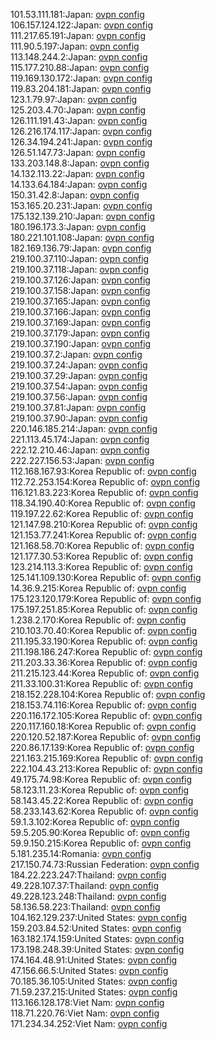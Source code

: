 101.53.111.181:Japan: [ovpn config](vpn/101_53_111_181.ovpn)  
106.157.124.122:Japan: [ovpn config](vpn/106_157_124_122.ovpn)  
111.217.65.191:Japan: [ovpn config](vpn/111_217_65_191.ovpn)  
111.90.5.197:Japan: [ovpn config](vpn/111_90_5_197.ovpn)  
113.148.244.2:Japan: [ovpn config](vpn/113_148_244_2.ovpn)  
115.177.210.88:Japan: [ovpn config](vpn/115_177_210_88.ovpn)  
119.169.130.172:Japan: [ovpn config](vpn/119_169_130_172.ovpn)  
119.83.204.181:Japan: [ovpn config](vpn/119_83_204_181.ovpn)  
123.1.79.97:Japan: [ovpn config](vpn/123_1_79_97.ovpn)  
125.203.4.70:Japan: [ovpn config](vpn/125_203_4_70.ovpn)  
126.111.191.43:Japan: [ovpn config](vpn/126_111_191_43.ovpn)  
126.216.174.117:Japan: [ovpn config](vpn/126_216_174_117.ovpn)  
126.34.194.241:Japan: [ovpn config](vpn/126_34_194_241.ovpn)  
126.51.147.73:Japan: [ovpn config](vpn/126_51_147_73.ovpn)  
133.203.148.8:Japan: [ovpn config](vpn/133_203_148_8.ovpn)  
14.132.113.22:Japan: [ovpn config](vpn/14_132_113_22.ovpn)  
14.133.64.184:Japan: [ovpn config](vpn/14_133_64_184.ovpn)  
150.31.42.8:Japan: [ovpn config](vpn/150_31_42_8.ovpn)  
153.165.20.231:Japan: [ovpn config](vpn/153_165_20_231.ovpn)  
175.132.139.210:Japan: [ovpn config](vpn/175_132_139_210.ovpn)  
180.196.173.3:Japan: [ovpn config](vpn/180_196_173_3.ovpn)  
180.221.101.108:Japan: [ovpn config](vpn/180_221_101_108.ovpn)  
182.169.136.79:Japan: [ovpn config](vpn/182_169_136_79.ovpn)  
219.100.37.110:Japan: [ovpn config](vpn/219_100_37_110.ovpn)  
219.100.37.118:Japan: [ovpn config](vpn/219_100_37_118.ovpn)  
219.100.37.126:Japan: [ovpn config](vpn/219_100_37_126.ovpn)  
219.100.37.158:Japan: [ovpn config](vpn/219_100_37_158.ovpn)  
219.100.37.165:Japan: [ovpn config](vpn/219_100_37_165.ovpn)  
219.100.37.166:Japan: [ovpn config](vpn/219_100_37_166.ovpn)  
219.100.37.169:Japan: [ovpn config](vpn/219_100_37_169.ovpn)  
219.100.37.179:Japan: [ovpn config](vpn/219_100_37_179.ovpn)  
219.100.37.190:Japan: [ovpn config](vpn/219_100_37_190.ovpn)  
219.100.37.2:Japan: [ovpn config](vpn/219_100_37_2.ovpn)  
219.100.37.24:Japan: [ovpn config](vpn/219_100_37_24.ovpn)  
219.100.37.29:Japan: [ovpn config](vpn/219_100_37_29.ovpn)  
219.100.37.54:Japan: [ovpn config](vpn/219_100_37_54.ovpn)  
219.100.37.56:Japan: [ovpn config](vpn/219_100_37_56.ovpn)  
219.100.37.81:Japan: [ovpn config](vpn/219_100_37_81.ovpn)  
219.100.37.90:Japan: [ovpn config](vpn/219_100_37_90.ovpn)  
220.146.185.214:Japan: [ovpn config](vpn/220_146_185_214.ovpn)  
221.113.45.174:Japan: [ovpn config](vpn/221_113_45_174.ovpn)  
222.12.210.46:Japan: [ovpn config](vpn/222_12_210_46.ovpn)  
222.227.156.53:Japan: [ovpn config](vpn/222_227_156_53.ovpn)  
112.168.167.93:Korea Republic of: [ovpn config](vpn/112_168_167_93.ovpn)  
112.72.253.154:Korea Republic of: [ovpn config](vpn/112_72_253_154.ovpn)  
116.121.83.223:Korea Republic of: [ovpn config](vpn/116_121_83_223.ovpn)  
118.34.190.40:Korea Republic of: [ovpn config](vpn/118_34_190_40.ovpn)  
119.197.22.62:Korea Republic of: [ovpn config](vpn/119_197_22_62.ovpn)  
121.147.98.210:Korea Republic of: [ovpn config](vpn/121_147_98_210.ovpn)  
121.153.77.241:Korea Republic of: [ovpn config](vpn/121_153_77_241.ovpn)  
121.168.58.70:Korea Republic of: [ovpn config](vpn/121_168_58_70.ovpn)  
121.177.30.53:Korea Republic of: [ovpn config](vpn/121_177_30_53.ovpn)  
123.214.113.3:Korea Republic of: [ovpn config](vpn/123_214_113_3.ovpn)  
125.141.109.130:Korea Republic of: [ovpn config](vpn/125_141_109_130.ovpn)  
14.36.9.215:Korea Republic of: [ovpn config](vpn/14_36_9_215.ovpn)  
175.123.120.179:Korea Republic of: [ovpn config](vpn/175_123_120_179.ovpn)  
175.197.251.85:Korea Republic of: [ovpn config](vpn/175_197_251_85.ovpn)  
1.238.2.170:Korea Republic of: [ovpn config](vpn/1_238_2_170.ovpn)  
210.103.70.40:Korea Republic of: [ovpn config](vpn/210_103_70_40.ovpn)  
211.195.33.190:Korea Republic of: [ovpn config](vpn/211_195_33_190.ovpn)  
211.198.186.247:Korea Republic of: [ovpn config](vpn/211_198_186_247.ovpn)  
211.203.33.36:Korea Republic of: [ovpn config](vpn/211_203_33_36.ovpn)  
211.215.123.44:Korea Republic of: [ovpn config](vpn/211_215_123_44.ovpn)  
211.33.100.31:Korea Republic of: [ovpn config](vpn/211_33_100_31.ovpn)  
218.152.228.104:Korea Republic of: [ovpn config](vpn/218_152_228_104.ovpn)  
218.153.74.116:Korea Republic of: [ovpn config](vpn/218_153_74_116.ovpn)  
220.116.172.105:Korea Republic of: [ovpn config](vpn/220_116_172_105.ovpn)  
220.117.160.18:Korea Republic of: [ovpn config](vpn/220_117_160_18.ovpn)  
220.120.52.187:Korea Republic of: [ovpn config](vpn/220_120_52_187.ovpn)  
220.86.17.139:Korea Republic of: [ovpn config](vpn/220_86_17_139.ovpn)  
221.163.215.169:Korea Republic of: [ovpn config](vpn/221_163_215_169.ovpn)  
222.104.43.213:Korea Republic of: [ovpn config](vpn/222_104_43_213.ovpn)  
49.175.74.98:Korea Republic of: [ovpn config](vpn/49_175_74_98.ovpn)  
58.123.11.23:Korea Republic of: [ovpn config](vpn/58_123_11_23.ovpn)  
58.143.45.22:Korea Republic of: [ovpn config](vpn/58_143_45_22.ovpn)  
58.233.143.62:Korea Republic of: [ovpn config](vpn/58_233_143_62.ovpn)  
59.1.3.102:Korea Republic of: [ovpn config](vpn/59_1_3_102.ovpn)  
59.5.205.90:Korea Republic of: [ovpn config](vpn/59_5_205_90.ovpn)  
59.9.150.215:Korea Republic of: [ovpn config](vpn/59_9_150_215.ovpn)  
5.181.235.14:Romania: [ovpn config](vpn/5_181_235_14.ovpn)  
217.150.74.73:Russian Federation: [ovpn config](vpn/217_150_74_73.ovpn)  
184.22.223.247:Thailand: [ovpn config](vpn/184_22_223_247.ovpn)  
49.228.107.37:Thailand: [ovpn config](vpn/49_228_107_37.ovpn)  
49.228.123.248:Thailand: [ovpn config](vpn/49_228_123_248.ovpn)  
58.136.58.223:Thailand: [ovpn config](vpn/58_136_58_223.ovpn)  
104.162.129.237:United States: [ovpn config](vpn/104_162_129_237.ovpn)  
159.203.84.52:United States: [ovpn config](vpn/159_203_84_52.ovpn)  
163.182.174.159:United States: [ovpn config](vpn/163_182_174_159.ovpn)  
173.198.248.39:United States: [ovpn config](vpn/173_198_248_39.ovpn)  
174.164.48.91:United States: [ovpn config](vpn/174_164_48_91.ovpn)  
47.156.66.5:United States: [ovpn config](vpn/47_156_66_5.ovpn)  
70.185.36.105:United States: [ovpn config](vpn/70_185_36_105.ovpn)  
71.59.237.215:United States: [ovpn config](vpn/71_59_237_215.ovpn)  
113.166.128.178:Viet Nam: [ovpn config](vpn/113_166_128_178.ovpn)  
118.71.220.76:Viet Nam: [ovpn config](vpn/118_71_220_76.ovpn)  
171.234.34.252:Viet Nam: [ovpn config](vpn/171_234_34_252.ovpn)  
